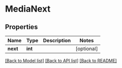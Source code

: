 # MediaNext

## Properties
Name | Type | Description | Notes
------------ | ------------- | ------------- | -------------
**next** | **int** |  | [optional] 

[[Back to Model list]](../README.md#documentation-for-models) [[Back to API list]](../README.md#documentation-for-api-endpoints) [[Back to README]](../README.md)

